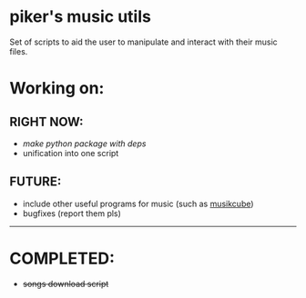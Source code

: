 # piker's music utils
Set of scripts to aid the user to manipulate and interact with their music files.


# Working on:
## RIGHT NOW:
- *make python package with deps*
- unification into one script
## FUTURE:
- include other useful programs for music (such as [musikcube](https://github.com/clangen/musikcube))
- bugfixes (report them pls)
---
# COMPLETED:
- ~~songs download script~~
